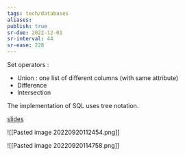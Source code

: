 ```yaml
---
tags: tech/databases
aliases:
publish: true
sr-due: 2022-12-01
sr-interval: 44
sr-ease: 228
---
```


Set operators :
- Union : one list of different columns (with same attribute)
- Difference
- Intersection

The implementation of SQL uses tree notation.

[slides](asset-v1_StanfordOnline+SOE.YDB-MDL_THEORY0001+2T2020+type@asset+block@RelationalAlgebra2.pdf)

![[Pasted image 20220920112454.png]]

![[Pasted image 20220920114758.png]]
